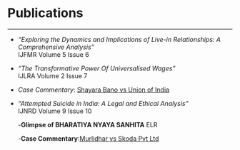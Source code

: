 # Publications  

---

- *“Exploring the Dynamics and Implications of Live-in Relationships: A Comprehensive Analysis”*  
  IJFMR Volume 5 Issue 6  

- *“The Transformative Power Of Universalised Wages”*  
  IJLRA Volume 2 Issue 7  

- *Case Commentary*: [Shayara Bano vs Union of India](https://www.legalserviceindia.com/legal/article-18518-shayara-bano-vs-union-of-india-landmark-case-on-triple-talaq-and-women-s-rights-in-india.html)  

- *“Attempted Suicide in India: A Legal and Ethical Analysis”*  
  IJNRD Volume 9 Issue 10

  -**Glimpse of  BHARATIYA NYAYA SANHITA** ELR

  -**Case Commentary**:[Murlidhar vs Skoda Pvt Ltd ](https://www.legalserviceindia.com/legal/article-18518-shayara-bano-vs-union-of-india-landmark-case-on-triple-talaq-and-women-s-rights-in-india.html)  

